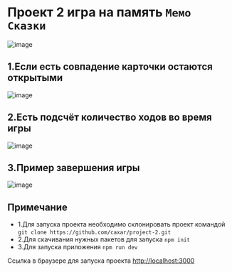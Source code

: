 # Проект 2 игра на память `Мемо Сказки`
![image](https://github.com/caxar/project-2/assets/45434213/8a05847e-c936-4dd4-a8d4-65c52d48f475)


## 1.Если есть совпадение карточки остаются открытыми 
  ![image](https://github.com/caxar/project-2/assets/45434213/70b232f2-44de-4626-9446-5953b48a5887)


## 2.Есть подсчёт количество ходов во время игры  
  ![image](https://github.com/caxar/project-2/assets/45434213/5ccd5929-2b38-419c-95dc-e4a764b4a106)


## 3.Пример завершения игры 
  ![image](https://github.com/caxar/project-2/assets/45434213/127348f2-ad40-4596-85bf-63c3ad73d966)


## Примечание 

- 1.Для запуска проекта необходимо склонировать проект командой `git clone https://github.com/caxar/project-2.git`
- 2.Для скачивания нужных пакетов для запуска `npm init`
- 3.Для запуска приложения `npm run dev`

Ссылка в браузере для запуска проекта [http://localhost:3000](http://localhost:3000) 

